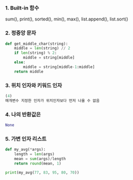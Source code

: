 ### 1. Built-in 함수

sum(), print(), sorted(), min(), max(), list.append(), list.sort()



### 2. 정중앙 문자

```python
def get_middle_char(string):
    middle = len(string) // 2
    if len(string) % 2:
        middle = string[middle]
    else:
        middle = string[middle-1:middle]
    return middle
```



###  3. 위치 인자와 키워드 인자

```python
(4)
매개변수 지정한 인자가 위치인자보다 먼저 나올 수 없음
```



### 4. 나의 반환값은

```python
None
```



### 5.  가변 인자 리스트

```python
def my_avg(*args):
    length = len(args)
    mean = sum(args)/length
    return round(mean, 1)

print(my_avg(77, 83, 95, 80, 70))
```
















